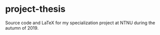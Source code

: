 # project-thesis
Source code and LaTeX for my specialization project at NTNU during the autumn of 2019.
